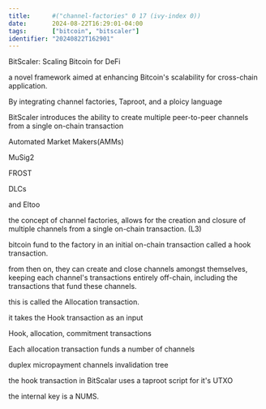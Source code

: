 ```yaml
---
title:      #("channel-factories" 0 17 (ivy-index 0))
date:       2024-08-22T16:29:01-04:00
tags:       ["bitcoin", "bitscaler"]
identifier: "20240822T162901"
---
```


BitScaler: Scaling Bitcoin for DeFi

a novel framework aimed at enhancing Bitcoin's scalability for 
cross-chain application.

By integrating channel factories, Taproot, and a ploicy language

BitScaler introduces the ability to create multiple peer-to-peer channels
from a single on-chain transaction

Automated Market Makers(AMMs)

MuSig2

FROST

DLCs

and Eltoo

the concept of channel factories, allows for the creation and closure
of multiple channels from a single on-chain transaction.  (L3)

bitcoin fund to the factory in an initial on-chain transaction called
a hook transaction.

from then on, they can create and close channels amongst themselves,
keeping each channel's transactions entirely off-chain,  including
the transactions that fund these channels.

this is called the Allocation transaction.

it takes the Hook transaction as an input

Hook, allocation, commitment  transactions

Each allocation transaction funds a number of channels

duplex micropayment channels
invalidation tree

the hook transaction in BitScalar uses a taproot script for it's UTXO

the internal key is a NUMS.
